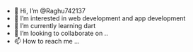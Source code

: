 - 👋 Hi, I’m @Raghu742137
- 👀 I’m interested in web development and app development 
- 🌱 I’m currently learning  dart 
- 💞️ I’m looking to collaborate on ..
- 📫 How to reach me ...

<!---
Raghu742137/Raghu742137 is a ✨ special ✨ repository because its `README.md` (this file) appears on your GitHub profile.
You can click the Preview link to take a look at your changes.
--->
